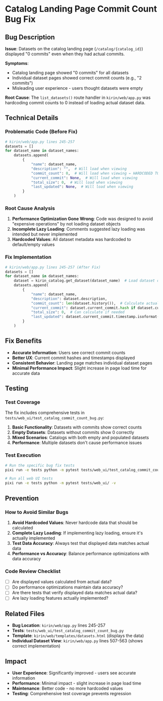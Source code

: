 # Catalog Landing Page Commit Count Bug Fix

## Bug Description

**Issue**: Datasets on the catalog landing page (`/catalog/{catalog_id}`) displayed "0 commits" even when they had actual commits.

**Symptoms**:
- Catalog landing page showed "0 commits" for all datasets
- Individual dataset pages showed correct commit counts (e.g., "2 commits")
- Misleading user experience - users thought datasets were empty

**Root Cause**: The `list_datasets()` route handler in `kirin/web/app.py` was hardcoding commit counts to 0 instead of loading actual dataset data.

## Technical Details

### Problematic Code (Before Fix)

```python
# kirin/web/app.py lines 245-257
datasets = []
for dataset_name in dataset_names:
    datasets.append(
        {
            "name": dataset_name,
            "description": "",  # Will load when viewing
            "commit_count": 0,  # Will load when viewing ← HARDCODED TO 0
            "current_commit": None,  # Will load when viewing
            "total_size": 0,  # Will load when viewing
            "last_updated": None,  # Will load when viewing
        }
    )
```

### Root Cause Analysis

1. **Performance Optimization Gone Wrong**: Code was designed to avoid "expensive operations" by not loading dataset objects
2. **Incomplete Lazy Loading**: Comments suggested lazy loading was intended but never implemented
3. **Hardcoded Values**: All dataset metadata was hardcoded to default/empty values

### Fix Implementation

```python
# kirin/web/app.py lines 245-257 (After Fix)
datasets = []
for dataset_name in dataset_names:
    dataset = kirin_catalog.get_dataset(dataset_name)  # Load dataset object
    datasets.append(
        {
            "name": dataset_name,
            "description": dataset.description,
            "commit_count": len(dataset.history()),  # Calculate actual count
            "current_commit": dataset.current_commit.hash if dataset.current_commit else None,
            "total_size": 0,  # Can calculate if needed
            "last_updated": dataset.current_commit.timestamp.isoformat() if dataset.current_commit else None,
        }
    )
```

## Fix Benefits

- **Accurate Information**: Users see correct commit counts
- **Better UX**: Current commit hashes and timestamps displayed
- **Consistent Behavior**: Landing page matches individual dataset pages
- **Minimal Performance Impact**: Slight increase in page load time for accurate data

## Testing

### Test Coverage

The fix includes comprehensive tests in `tests/web_ui/test_catalog_commit_count_bug.py`:

1. **Basic Functionality**: Datasets with commits show correct counts
2. **Empty Datasets**: Datasets without commits show 0 correctly
3. **Mixed Scenarios**: Catalogs with both empty and populated datasets
4. **Performance**: Multiple datasets don't cause performance issues

### Test Execution

```bash
# Run the specific bug fix tests
pixi run -e tests python -m pytest tests/web_ui/test_catalog_commit_count_bug.py -v

# Run all web UI tests
pixi run -e tests python -m pytest tests/web_ui/ -v
```

## Prevention

### How to Avoid Similar Bugs

1. **Avoid Hardcoded Values**: Never hardcode data that should be calculated
2. **Complete Lazy Loading**: If implementing lazy loading, ensure it's actually implemented
3. **Test Data Accuracy**: Always test that displayed data matches actual data
4. **Performance vs Accuracy**: Balance performance optimizations with data accuracy

### Code Review Checklist

- [ ] Are displayed values calculated from actual data?
- [ ] Do performance optimizations maintain data accuracy?
- [ ] Are there tests that verify displayed data matches actual data?
- [ ] Are lazy loading features actually implemented?

## Related Files

- **Bug Location**: `kirin/web/app.py` lines 245-257
- **Tests**: `tests/web_ui/test_catalog_commit_count_bug.py`
- **Template**: `kirin/web/templates/datasets.html` (displays the data)
- **Individual Dataset View**: `kirin/web/app.py` lines 507-563 (shows correct implementation)

## Impact

- **User Experience**: Significantly improved - users see accurate information
- **Performance**: Minimal impact - slight increase in page load time
- **Maintenance**: Better code - no more hardcoded values
- **Testing**: Comprehensive test coverage prevents regression
